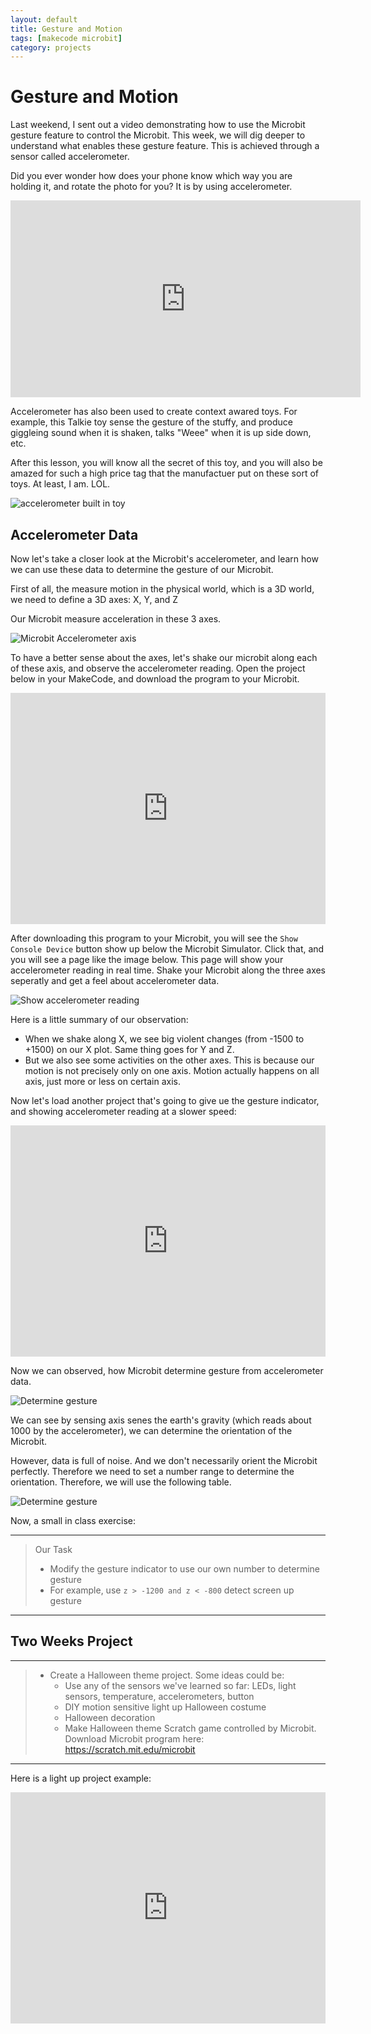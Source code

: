 ```yaml
---
layout: default
title: Gesture and Motion
tags: [makecode microbit]
category: projects
---
```

# Gesture and Motion

Last weekend, I sent out a video demonstrating how to use the Microbit gesture feature to control the Microbit. This week, we will dig deeper to understand what enables these gesture feature. This is achieved through a sensor called accelerometer. 

Did you ever wonder how does your phone know which way you are holding it, and rotate the photo for you? It is by using accelerometer. 

<iframe width="560" height="315" src="https://www.youtube.com/embed/UT35ODxvmS0" frameborder="0" allow="accelerometer; autoplay; clipboard-write; encrypted-media; gyroscope; picture-in-picture" allowfullscreen></iframe>

Accelerometer has also been used to create context awared toys. For example, this Talkie toy sense the gesture of the stuffy, and produce giggleing sound when it is shaken,  talks "Weee" when it is up side down, etc. 

After this lesson, you will know all the secret of this toy, and you will also be amazed for such a high price tag that the manufactuer put on these sort of toys. At least, I am. LOL. 

![accelerometer built in toy](/assets/acceleronmeter_enriched_toy.png)

## Accelerometer Data

Now let's take a closer look at the Microbit's accelerometer, and learn how we can use these data to determine the gesture of our Microbit. 

First of all, the measure motion in the physical world, which is a 3D world, we need to define a 3D axes: X, Y, and Z

Our Microbit measure acceleration in these 3 axes. 

![Microbit Accelerometer axis](https://microbit-challenges.readthedocs.io/en/latest/_images/microbit_axes.png)

To have a better sense about the axes, let's shake our microbit along each of these axis, and observe the accelerometer reading. Open the project below in your MakeCode, and download the program to your Microbit.

<div style="position:relative;height:calc(300px + 5em);width:100%;overflow:hidden;"><iframe style="position:absolute;top:0;left:0;width:100%;height:100%;" src="https://makecode.microbit.org/---codeembed#pub:_ce5agr0Vudsj" allowfullscreen="allowfullscreen" frameborder="0" sandbox="allow-scripts allow-same-origin"></iframe></div>

After downloading this program to your Microbit, you will see the ```Show Console Device``` button show up below the Microbit Simulator. Click that, and you will see a page like the image below. This page will show your accelerometer reading in real time. Shake your Microbit along the three axes seperatly and get a feel about accelerometer data. 

![Show accelerometer reading](/assets/show_accelerometer_reading.png)

Here is a little summary of our observation: 

* When we shake along X, we see big violent changes (from -1500 to +1500) on our X plot. Same thing goes for Y and Z. 
* But we also see some activities on the other axes. This is because our motion is not precisely only on one axis. Motion actually happens on all axis, just more or less on certain axis. 

Now let's load another project that's going to give ue the gesture indicator, and showing accelerometer reading at a slower speed:

<div style="position:relative;height:calc(300px + 5em);width:100%;overflow:hidden;"><iframe style="position:absolute;top:0;left:0;width:100%;height:100%;" src="https://makecode.microbit.org/---codeembed#pub:_7RjCyfK6J8pu" allowfullscreen="allowfullscreen" frameborder="0" sandbox="allow-scripts allow-same-origin"></iframe></div>

Now we can observed, how Microbit determine gesture from accelerometer data. 

![Determine gesture](/assets/determine_gesture.png)

We can see by sensing axis senes the earth's gravity (which reads about 1000 by the accelerometer), we can determine the orientation of the Microbit. 

However, data is full of noise. And we don't necessarily orient the Microbit perfectly. Therefore we need to set a number range to determine the orientation. Therefore, we will use the following table. 

![Determine gesture](/assets/determine_gesture2.png)

Now, a small in class exercise:

*** 

> Our Task
>
> - Modify the gesture indicator to use our own number to determine gesture
> - For example, use ```z > -1200 and z < -800``` detect screen up gesture
>

***

## Two Weeks Project

*** 

>
> - Create a Halloween theme project. Some ideas could be:
>   - Use any of the sensors we've learned so far: LEDs, light sensors, temperature, accelerometers, button
>   - DIY motion sensitive light up Halloween costume
>   - Halloween decoration
>   - Make Halloween theme Scratch game controlled by Microbit. Download Microbit program here: https://scratch.mit.edu/microbit
>   

***

Here is a light up project example: 
<div style="position:relative;height:calc(300px + 5em);width:100%;overflow:hidden;"><iframe style="position:absolute;top:0;left:0;width:100%;height:100%;" src="https://makecode.microbit.org/---codeembed#pub:_gJ91xFa97CCP" allowfullscreen="allowfullscreen" frameborder="0" sandbox="allow-scripts allow-same-origin"></iframe></div>


